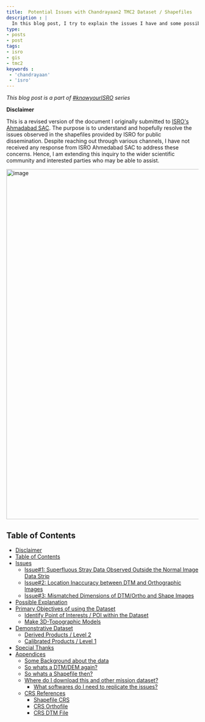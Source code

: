 ```yaml
---
title:  Potential Issues with Chandrayaan2 TMC2 Dataset / Shapefiles
description : |
  In this blog post, I try to explain the issues I have and some possible explanation of the cause. I also try give to some background knowledge to understand this blogpost.
type:
- posts
- post
tags: 
- isro
- gis
- tmc2
keywords :  
 - 'chandrayaan'
 - 'isro'
---
```

_This blog post is a part of [#knowyourISRO](https://twitter.com/search?q=%23KnowYourISRO&src=hashtag_click) series_

**Disclaimer** 

This is a revised version of the document I originally submitted to [ISRO's Ahmadabad SAC](https://www.sac.gov.in/Vyom/index). The purpose is to understand and hopefully resolve the issues observed in the shapefiles provided by ISRO for public dissemination. Despite reaching out through various channels, I have not received any response from ISRO Ahmedabad SAC to address these concerns. Hence, I am extending this inquiry to the wider scientific community and interested parties who may be able to assist.

<img width="915" alt="image" src="/img/272233364-84d06373-1530-4e30-b3dc-efb6837eb195.png">

## Table of Contents
- [Disclaimer](#disclaimer)
- [Table of Contents](#table-of-contents)
- [Issues](#potential-issues)
    - [Issue#1: Superfluous Stray Data Observed Outside the Normal Image Data Strip](#issue1-superfluous-stray-data-observed-outside-the-normal-image-data-strip)
    - [Issue#2: Location Inaccuracy between DTM and Orthographic Images](#issue2-location-inaccuracy-between-dtm-and-orthographic-images)
    - [Issue#3: Mismatched Dimensions of DTM/Ortho and Shape Images](#issue3-mismatched-dimensions-of-dtmortho-and-shape-images)
- [Possible Explanation](#possible-explanation)
- [Primary Objectives of using the Dataset](#primary-objectives-of-using-the-dataset)
    - [Identify Point of Interests / POI within the Dataset](#identify-point-of-interests--poi-within-the-dataset)
    - [Make 3D-Topographic Models](#make-3d-topographic-models)
- [Demonstrative Dataset](#demonstrative-dataset)
    - [Derived Products / Level 2](#derived-products--level-2)
    - [Calibrated Products / Level 1](#calibrated-products--level-1)
- [Special Thanks](#special-thanks)
- [Appendices](#appendices)
    - [Some Background about the data](#some-background-about-the-data)
    - [So whats a DTM/DEM again?](#so-whats-a-dtmdem-again)
    - [So whats a Shapefile then?](#so-whats-a-shapefile-then)
    - [Where do I download this and other mission dataset?](#where-do-i-download-this-and-other-mission-dataset)
        - [What softwares do I need to replicate the issues?](#what-softwares-do-i-need-to-replicate-the-issues)
    - [CRS References](#crs-references)
      - [Shapefile CRS](#shapefile-crs)
      - [CRS Orthofile](#crs-orthofile)
      - [CRS DTM File](#crs-dtm-file)

